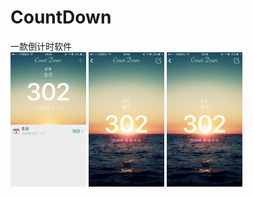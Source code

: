 # CountDown
一款倒计时软件
<br>
<img src="https://github.com/wangkuntian/CountDown/raw/master/images/1.png" width ="24%">
<img src="https://github.com/wangkuntian/CountDown/raw/master/images/2.png" width ="24%">
<img src="https://github.com/wangkuntian/CountDown/raw/master/images/2.png" width ="24%">
